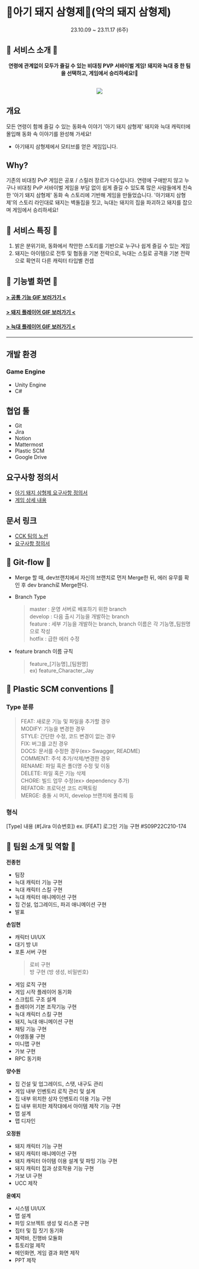 # 🐷아기 돼지 삼형제🐺(악의 돼지 삼형제)

<div align="center">
23.10.09 ~ 23.11.17 (6주)<br/>
</div>

## 🐷  서비스 소개 🐷
<div align="center">
<b>연령에 관계없이 모두가 즐길 수 있는 비대칭 PVP 서바이벌 게임! 돼지와 늑대 중 한 팀을 선택하고, 게임에서 승리하세요!🙋</b><br/><br/>

![](images/gifs/Main.gif)
</div>

## 개요
모든 연령이 함께 즐길 수 있는 동화속 이야기 '아기 돼지 삼형제' 돼지와 늑대 캐릭터에 몰입해 동화 속 이야기를 완성해 가세요!
 - 아기돼지 삼형제에서 모티브를 얻은 게임입니다.

## Why?
기존의 비대칭 PvP 게임은 공포 / 스릴러 장르가 다수입니다. 연령에 구애받지 않고 누구나 비대칭 PvP 서바이벌 게임을 부담 없이 쉽게 즐길 수 있도록 많은 사람들에게 친숙한 '아기 돼지 삼형제' 동화 속 스토리에 기반해 게임을 만들었습니다. '아기돼지 삼형제'의 스토리 라인대로 돼지는 벽돌집을 짓고, 늑대는 돼지의 집을 파괴하고 돼지를 잡으며 게임에서 승리하세요! 

## 🐷 서비스 특징 🐷
1. 밝은 분위기와, 동화에서 착안한 스토리를 기반으로 누구나 쉽게 즐길 수 있는 게임
2. 돼지는 아이템으로 전투 및 협동을 기본 전략으로, 늑대는 스킬로 공격을 기본 전략으로 확연히 다른 캐릭터 타입별 컨셉

## 🐷 기능별 화면 🐷

#### [> 공통 기능 GIF 보러가기 <](./exec/theThrillLittlePig-UI.md)
#### [> 돼지 플레이어 GIF 보러가기 <](./exec/theThrillLittlePig-Pig.md)
#### [> 늑대 플레이어 GIF 보러가기 <](./exec/theThrillLittlePig-Wolf.md)

---

## 개발 환경
### Game Engine
- Unity Engine
- C#

## 협업 툴
- Git
- Jira
- Notion
- Mattermost
- Plastic SCM
- Google Drive

## 요구사항 정의서
- [아기 돼지 삼형제 요구사항 정의서](https://www.notion.so/107de4fc5f4d48cc9208d1404a2c91b3?v=e71d63270eb84d6aa60255da33b9576f&p=e14ae19c81d347928c5681a785d38c0b&pm=s)
- [게임 상세 내용](https://www.notion.so/05cf60b5feea4c2096b8a340651e5f70?pvs=4)


## 문서 링크
- [CCK 팀의 노션](https://www.notion.so/a9f2781301024a5dafa7017a6c3cee2c?v=887dffc746d649b3b37c545d16e3e92c)
- [요구사항 정의서](https://unique-work-649.notion.site/05cf60b5feea4c2096b8a340651e5f70?pvs=4)

## 🐷 Git-flow 🐷

- Merge 할 때, dev브랜치에서 자신의 브랜치로 먼저 Merge한 뒤, 에러 유무를 확인 후 dev branch로 Merge한다.

- Branch Type

  > master : 운영 서버로 배포하기 위한 branch<br/>
  > develop : 다음 출시 기능을 개발하는 branch<br/>
  > feature : 세부 기능을 개발하는 branch, branch 이름은 각 기능명_팀원명으로 작성<br/>
  > hotfix : 급한 에러 수정

- feature branch 이름 규칙
  > feature_[기능명]_[팀원명]<br/>
  > ex) feature_Character_Jay<br/>


## 🐷 Plastic SCM conventions 🐷

### Type 분류
> FEAT: 새로운 기능 및 파일을 추가할 경우<br/>
> MODIFY: 기능을 변경한 경우<br/>
> STYLE: 간단한 수정, 코드 변경이 없는 경우<br/>
> FIX: 버그를 고친 경우<br/>
> DOCS: 문서를 수정한 경우(ex> Swagger, README)<br/>
> COMMENT: 주석 추가/삭제/변경한 경우<br/>
> RENAME: 파일 혹은 폴더명 수정 및 이동<br/>
> DELETE: 파일 혹은 기능 삭제<br/>
> CHORE: 빌드 업무 수정(ex> dependency 추가)<br/>
> REFATOR: 프로덕션 코드 리팩토링<br/>
> MERGE: 충돌 시 머지, develop 브랜치에 풀리퀘 등


### 형식
[Type] 내용 (#[Jira 이슈번호]) ex. [FEAT] 로그인 기능 구현 #S09P22C210-174


## 🐺 팀원 소개 및 역할 🐺

<strong>전종헌</strong>
- 팀장
- 늑대 캐릭터 기능 구현
- 늑대 캐릭터 스킬 구현
- 늑대 캐릭터 애니메이션 구현
- 집 건설, 업그레이드, 파괴 애니메이션 구현
- 발표

<strong>손임현</strong>
- 캐릭터 UI/UX
- 대기 방 UI
- 포톤 서버 구현
  > 로비 구현<br/>
  > 방 구현 (방 생성, 비밀번호)
- 게임 로직 구현
- 게임 시작 플레이어 동기화
- 스크립트 구조 설계
- 플레이어 기본 조작기능 구현
- 늑대 캐릭터 스킬 구현
- 돼지, 늑대 애니메이션 구현
- 채팅 기능 구현
- 야생동물 구현
- 미니맵 구현
- 가보 구현
- RPC 동기화

<strong>양수원</strong>
- 집 건설 및 업그레이드, 스탯, 내구도 관리
- 게임 내부 인벤토리 로직 관리 및 설계
- 집 내부 위치한 상자 인벤토리 이용 기능 구현
- 집 내부 위치한 제작대에서 아이템 제작 기능 구현
- 맵 설계
- 맵 디자인

<strong>오정원</strong>
- 돼지 캐릭터 기능 구현
- 돼지 캐릭터 애니메이션 구현
- 돼지 캐릭터 아이템 이용 설계 및 파밍 기능 구현
- 돼지 캐릭터 집과 상호작용 기능 구현
- 가보 UI 구현
- UCC 제작

<strong>윤예지</strong>
- 시스템 UI/UX
- 맵 설계
- 파밍 오브젝트 생성 및 리스폰 구현
- 집터 및 집 짓기 동기화
- 체력바, 진행바 모듈화
- 튜토리얼 제작
- 메인화면, 게임 결과 화면 제작
- PPT 제작
